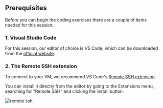 ## Prerequisites

Before you can begin the coding exercises there are a couple of items needed for this session.

### 1. Visual Studio Code

For this session, our editor of choice is VS Code, which can be downloaded from the [official website](https://code.visualstudio.com/Download).

### 2. The Remote SSH extension

To connect to your VM, we recommend VS Code's [Remote SSH extension](https://marketplace.visualstudio.com/items?itemName=ms-vscode-remote.remote-ssh).

You can install it directly from the editor by going to the Extensions menu, searching for "Remote SSH" and clicking the install button.

![remote ssh](../../assets/images/02_remote_ssh.png)
